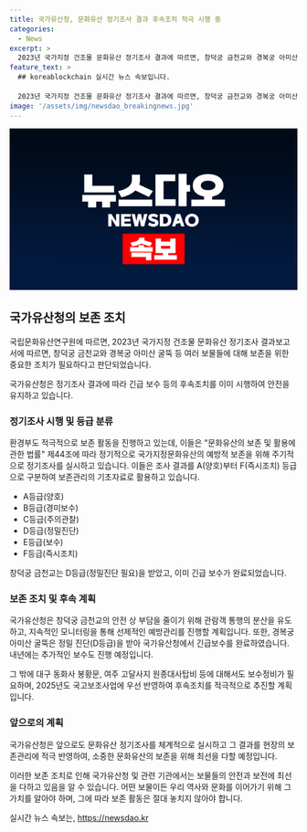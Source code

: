 ```yaml
---
title: 국가유산청, 문화유산 정기조사 결과 후속조치 적극 시행 중
categories:
  - News
excerpt: >
  2023년 국가지정 건조물 문화유산 정기조사 결과에 따르면, 창덕궁 금천교와 경복궁 아미산 굴뚝 등에서 보존 상태가 우려되는 균열과 손상이 확인됐다. 국가유산청은 이미 긴급 보수를 시행하고, 추가적인 조치를 계획 중이며, 지난 3월에는 금천교와 경복궁 아미산 굴뚝에 대한 긴급 보수가 완료됐다고 밝혔다. 또한, 다른 문화유산들에 대한 보수정비도 적극 추진 중이라고 밝혔다. 관련 문의는 국가유산청 등에 문의하면 된다.
feature_text: >
  ## koreablockchain 실시간 뉴스 속보입니다.

  2023년 국가지정 건조물 문화유산 정기조사 결과에 따르면, 창덕궁 금천교와 경복궁 아미산 굴뚝 등에서 보존 상태가 우려되는 균열과 손상이 확인됐다. 국가유산청은 이미 긴급 보수를 시행하고, 추가적인 조치를 계획 중이며, 지난 3월에는 금천교와 경복궁 아미산 굴뚝에 대한 긴급 보수가 완료됐다고 밝혔다. 또한, 다른 문화유산들에 대한 보수정비도 적극 추진 중이라고 밝혔다. 관련 문의는 국가유산청 등에 문의하면 된다.
image: '/assets/img/newsdao_breakingnews.jpg'
---
```


<p><img src="/assets/img/newsdao_breakingnews.jpg" alt="koreablockchain 속보" /></p>

<h2 data-ke-size="size26">국가유산청의 보존 조치</h2>

<p>국립문화유산연구원에 따르면, 2023년 국가지정 건조물 문화유산 정기조사 결과보고서에 따르면, 창덕궁 금천교와 경복궁 아미산 굴뚝 등 여러 보물들에 대해 보존을 위한 중요한 조치가 필요하다고 판단되었습니다.</p>

<p data-ke-size="size16">국가유산청은 정기조사 결과에 따라 긴급 보수 등의 후속조치를 이미 시행하여 안전을 유지하고 있습니다.</p>

<h3>정기조사 시행 및 등급 분류</h3>

<p>환경부도 적극적으로 보존 활동을 진행하고 있는데, 이들은 "문화유산의 보존 및 활용에 관한 법률" 제44조에 따라 정기적으로 국가지정문화유산의 예방적 보존을 위해 주기적으로 정기조사를 실시하고 있습니다. 이들은 조사 결과를 A(양호)부터 F(즉시조치) 등급으로 구분하여 보존관리의 기초자료로 활용하고 있습니다.</p>

<ul>
    <li>A등급(양호)</li>
    <li>B등급(경미보수)</li>
    <li>C등급(주의관찰)</li>
    <li>D등급(정밀진단)</li>
    <li>E등급(보수)</li>
    <li>F등급(즉시조치)</li>
</ul>

<p data-ke-size="size16">창덕궁 금천교는 D등급(정밀진단 필요)을 받았고, 이미 긴급 보수가 완료되었습니다.</p>

<h3>보존 조치 및 후속 계획</h3>

<p>국가유산청은 창덕궁 금천교의 안전 상 부담을 줄이기 위해 관람객 통행의 분산을 유도하고, 지속적인 모니터링을 통해 선제적인 예방관리를 진행할 계획입니다. 또한, 경복궁 아미산 굴뚝은 정밀 진단(D등급)을 받아 국가유산청에서 긴급보수를 완료하였습니다. 내년에는 추가적인 보수도 진행 예정입니다.</p>

<p data-ke-size="size16">그 밖에 대구 동화사 봉황문, 여주 고달사지 원종대사탑비 등에 대해서도 보수정비가 필요하며, 2025년도 국고보조사업에 우선 반영하여 후속조치를 적극적으로 추진할 계획입니다.</p>

<h3>앞으로의 계획</h3>

<p>국가유산청은 앞으로도 문화유산 정기조사를 체계적으로 실시하고 그 결과를 현장의 보존관리에 적극 반영하여, 소중한 문화유산의 보존을 위해 최선을 다할 예정입니다.</p>

<p>이러한 보존 조치로 인해 국가유산청 및 관련 기관에서는 보물들의 안전과 보전에 최선을 다하고 있음을 알 수 있습니다. 어떤 보물이든 우리 역사와 문화를 이어가기 위해 그 가치를 알아야 하며, 그에 따라 보존 활동은 절대 놓치지 않아야 합니다.</p>
실시간 뉴스 속보는, <a href="https://newsdao.kr" rel="dofollow">https://newsdao.kr</a>


